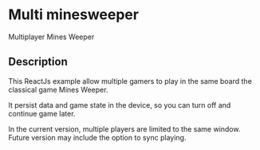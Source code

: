 
# Multi minesweeper
Multiplayer Mines Weeper

## Description
This ReactJs example allow multiple gamers to play in the same board the classical game Mines Weeper.

It persist data and game state in the device, so you can turn off and continue game later.

In the current version, multiple players are limited to the same window. Future version may include the option to sync playing.